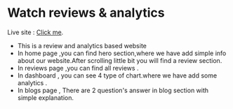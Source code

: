 # Watch reviews & analytics

Live site : [Click me](https://watchreviewandanalytics.netlify.app).

* This is a review and analytics based website
* In home page ,you can find hero section,where we have add simple info about our website.After scrolling little bit 
you will find a review section.
* In reviews page ,you can find all reviews .
* In dashboard , you can see 4 type of chart.where we have add some analytics . 
* In blogs page , There are 2 question's answer in  blog section with simple explanation.